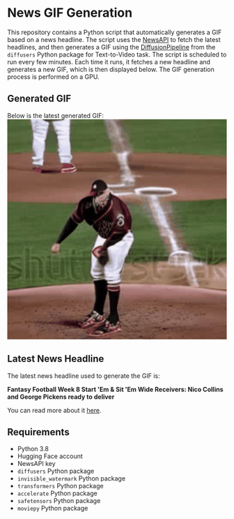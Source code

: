 # News GIF Generation
This repository contains a Python script that automatically generates a GIF based on a news headline. The script uses the [NewsAPI](https://newsapi.org/) to fetch the latest headlines, and then generates a GIF using the [DiffusionPipeline](https://github.com/huggingface/diffusers) from the `diffusers` Python package for Text-to-Video task.
The script is scheduled to run every few minutes. Each time it runs, it fetches a new headline and generates a new GIF, which is then displayed below. The GIF generation process is performed on a GPU.

## Generated GIF
Below is the latest generated GIF:
![Generated GIF](output.gif?raw=true&v=1698379761)

## Latest News Headline
The latest news headline used to generate the GIF is:

**Fantasy Football Week 8 Start 'Em & Sit 'Em Wide Receivers: Nico Collins and George Pickens ready to deliver**

You can read more about it [here](https://www.cbssports.com/fantasy/football/news/fantasy-football-week-8-start-em-sit-em-wide-receivers-nico-collins-and-george-pickens-ready-to-deliver/).

## Requirements
- Python 3.8
- Hugging Face account
- NewsAPI key
- `diffusers` Python package
- `invisible_watermark` Python package
- `transformers` Python package
- `accelerate` Python package
- `safetensors` Python package
- `moviepy` Python package
